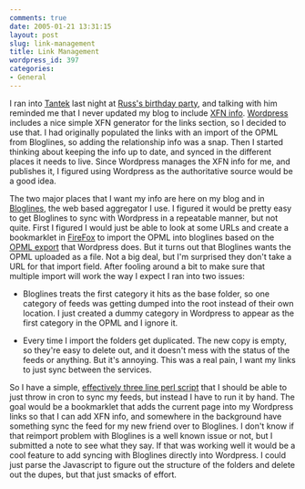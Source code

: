 ```yaml
---
comments: true
date: 2005-01-21 13:31:15
layout: post
slug: link-management
title: Link Management
wordpress_id: 397
categories:
- General
---
```


I ran into [Tantek](http://tantek.com/log/) last night at [Russ's birthday party](http://www.russellbeattie.com/notebook/1008256.html), and talking with him reminded me that I never updated my blog to include [XFN info](http://gmpg.org/xfn/). [Wordpress](http://www.wordpress.org) includes a nice simple XFN generator for the links section, so I decided to use that. I had originally populated the links with an import of the OPML from Bloglines, so adding the relationship info was a snap. Then I started thinking about keeping the info up to date, and synced in the different places it needs to live. Since Wordpress manages the XFN info for me, and publishes it, I figured using Wordpress as the authoritative source would be a good idea.





The two major places that I want my info are here on my blog and in [Bloglines](http://www.bloglines.com), the web based aggregator I use. I figured it would be pretty easy to get Bloglines to sync with Wordpress in a repeatable manner, but not quite. First I figured I would just be able to look at some URLs and create a bookmarklet in [FireFox](http://www.mozilla.org/products/firefox/) to import the OPML into bloglines based on the [OPML export](http://www.bitsplitter.net/blog/wp-links-opml.php) that Wordpress does. But it turns out that Bloglines wants the OPML uploaded as a file. Not a big deal, but I'm surprised they don't take a URL for that import field. After fooling around a bit to make sure that multiple import will work the way I expect I ran into two issues:






  * Bloglines treats the first category it hits as the base folder, so one category of feeds was getting dumped into the root instead of their own location. I just created a dummy category in Wordpress to appear as the first category in the OPML and I ignore it.


  * Every time I import the folders get duplicated. The new copy is empty, so they're easy to delete out, and it doesn't mess with the status of the feeds or anything. But it's annoying. This was a real pain, I want my links to just sync between the services.




So I have a simple, [effectively three line perl script](http://www.bitsplitter.net/projects/wp-to-bloglines.txt) that I should be able to just throw in cron to sync my feeds, but instead I have to run it by hand. The goal would be a bookmarklet that adds the current page into my Wordpress links so that I can add XFN info, and somewhere in the background have something sync the feed for my new friend over to Bloglines. I don't know if that reimport problem with Bloglines is a well known issue or not, but I submitted a note to see what they say. If that was working well it would be a cool feature to add syncing with Bloglines directly into Wordpress. I could just parse the Javascript to figure out the structure of the folders and delete out the dupes, but that just smacks of effort.

